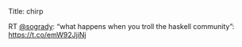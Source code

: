 Title: chirp

RT <a href="http://twitter.com/sogrady">@sogrady</a>: “what happens when you troll the haskell community”: <a href="https://t.co/emW92JjiNj">https://t.co/emW92JjiNj</a>
